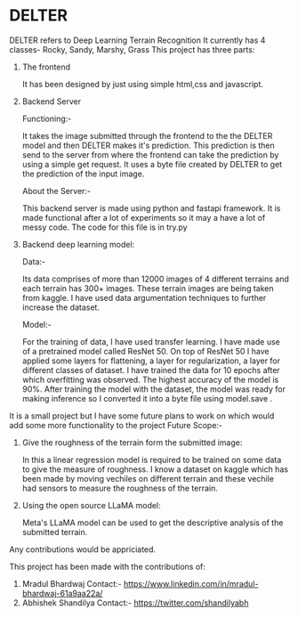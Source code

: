 # DELTER
DELTER refers to Deep Learning Terrain Recognition 
It currently has 4 classes- Rocky, Sandy, Marshy, Grass
This project has three parts:

1) The frontend
   
   It has been designed by just using simple html,css and javascript.
   
2) Backend Server
   
   Functioning:-
   
   It takes the image submitted through the frontend to the the DELTER model and then DELTER makes it's prediction.
   This prediction is then send to the server from where the frontend can take the prediction by using a simple get request.
   It uses a byte file created by DELTER to get the prediction of the input image.
   
   About the Server:-
   
   This backend server is made using python and fastapi framework.
   It is made functional after a lot of experiments so it may a have a lot of messy code.
   The code for this file is in try.py
   
3) Backend deep learning model:
   
   Data:-
   
   Its data comprises of more than 12000 images of 4 different terrains and each terrain has 300+ images.
   These terrain images are being taken from kaggle.
   I have used data argumentation techniques to further increase the dataset.
   
   Model:-
   
   For the training of data, I have used transfer learning. I have made use of a pretrained model called ResNet 50.
   On top of ResNet 50 I have applied some layers for flattening, a layer for regularization, a layer for different classes of dataset.
   I have trained the data for 10 epochs after which overfitting was observed.
   The highest accuracy of the model is 90%.
   After training the model with the dataset, the model was ready for making inference so I converted it into a byte file using model.save .


   
It is a small project but I have some future plans to work on which would add some more functionality to the project
Future Scope:-
1) Give the roughness of the terrain form the submitted image:
   
   In this a linear regression model is required to be trained on some data to give the measure of roughness.
   I know a dataset on kaggle which has been made by moving vechiles on different terrain and these vechile had sensors to measure the roughness of the terrain.
   
2) Using the open source LLaMA model:
   
   Meta's LLaMA model can be used to get the descriptive analysis of the submitted terrain.
   
Any contributions would be appriciated.

This project has been made with the contributions of:

  1) Mradul Bhardwaj                   Contact:- https://www.linkedin.com/in/mradul-bhardwaj-61a9aa22a/
  2) Abhishek Shandilya                Contact:- https://twitter.com/shandilyabh

   
   
   
   

